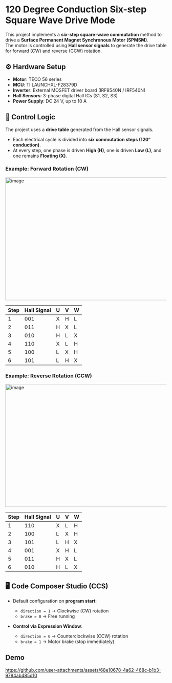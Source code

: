 # 120 Degree Conduction Six-step Square Wave Drive Mode

This project implements a **six-step square-wave commutation** method to drive a **Surface Permanent Magnet Synchronous Motor (SPMSM)**.  
The motor is controlled using **Hall sensor signals** to generate the drive table for forward (CW) and reverse (CCW) rotation.  


## ⚙️ Hardware Setup

- **Motor**: TECO 56 series 
- **MCU**: TI LAUNCHXL-F28379D 
- **Inverter**: External MOSFET driver board (IRF9540N / IRF540N)  
- **Hall Sensors**: 3-phase digital Hall ICs (S1, S2, S3)  
- **Power Supply**: DC 24 V, up to 10 A


## 🔑 Control Logic

The project uses a **drive table** generated from the Hall sensor signals.  

- Each electrical cycle is divided into **six commutation steps (120° conduction)**.  
- At every step, one phase is driven **High (H)**, one is driven **Low (L)**, and one remains **Floating (X)**.  

### Example: Forward Rotation (CW)

<img width="512" height="384" alt="image" src="https://github.com/user-attachments/assets/1dd2e4cd-571f-49fe-8311-c8ef44f48243" />


| Step | Hall Signal | U | V | W |
|------|-----------------|---|---|---|
| 1    | 001             | X | H | L |
| 2    | 011             | H | X | L |
| 3    | 010             | H | L | X |
| 4    | 110             | X | L | H |
| 5    | 100             | L | X | H |
| 6    | 101             | L | H | X |

### Example: Reverse Rotation (CCW)

<img width="512" height="384" alt="image" src="https://github.com/user-attachments/assets/30ca1a74-363e-44f3-82d9-6ac81d630a60" />


| Step | Hall Signal | U | V | W |
|------|-----------------|---|---|---|
| 1    | 110             | X | L | H |
| 2    | 100             | L | X | H |
| 3    | 101             | L | H | X |
| 4    | 001             | X | H | L |
| 5    | 011             | H | X | L |
| 6    | 010             | H | L | X |

## 🖥️ Code Composer Studio (CCS)

- Default configuration on **program start**:  
  - `direction = 1` → Clockwise (CW) rotation  
  - `brake = 0` → Free running  

- **Control via Expression Window**:  
  - `direction = 0` → Counterclockwise (CCW) rotation  
  - `brake = 1` → Motor brake (stop immediately)  

## Demo



https://github.com/user-attachments/assets/68e10678-4a62-468c-b1b3-9784ab485d10




